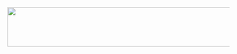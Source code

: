 
<a href="https://sedo.com/?language=es&campaignId=331439" target="_parent">
    <img src="https://cdn.sedo.com/c7r/assets/static/images/banner/es/Sedo_Banner_72890_04.jpg" width="728" height="90">
</a>
